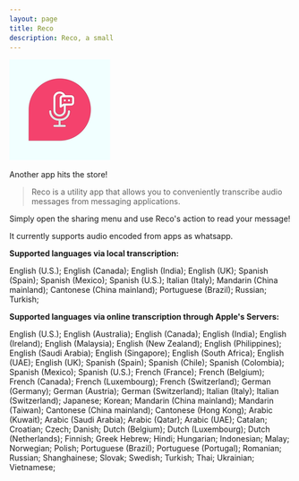```yaml
---
layout: page
title: Reco
description: Reco, a small 
---
```


![Reco](/images/apps/Reco.png)

Another app hits the store!

> Reco is a utility app that allows you to conveniently transcribe audio messages from messaging applications.

Simply open the sharing menu and use Reco's action to read your message!

It currently supports audio encoded from apps as whatsapp.

**Supported languages via local transcription:**

English (U.S.); English (Canada); English (India); English (UK); Spanish (Spain); Spanish (Mexico); Spanish (U.S.); Italian (Italy); Mandarin (China mainland); Cantonese (China mainland); Portuguese (Brazil); Russian; Turkish;

**Supported languages via online transcription through Apple's Servers:**

English (U.S.); English (Australia); English (Canada); English (India);  English (Ireland); English (Malaysia); English (New Zealand); English (Philippines); English (Saudi Arabia); English (Singapore); English (South Africa); English (UAE); English (UK); Spanish (Spain); Spanish (Chile); Spanish (Colombia); Spanish (Mexico); Spanish (U.S.); French (France); French (Belgium); French (Canada); French (Luxembourg); French (Switzerland); German (Germany); German (Austria); German (Switzerland); Italian (Italy); Italian (Switzerland); Japanese; Korean; Mandarin (China mainland); Mandarin (Taiwan); Cantonese (China mainland); Cantonese (Hong Kong); Arabic (Kuwait); Arabic (Saudi Arabia); Arabic (Qatar); Arabic (UAE); Catalan; Croatian; Czech; Danish; Dutch (Belgium); Dutch (Luxembourg); Dutch (Netherlands); Finnish; Greek  Hebrew; Hindi; Hungarian; Indonesian; Malay; Norwegian; Polish; Portuguese (Brazil); Portuguese (Portugal); Romanian; Russian; Shanghainese; Slovak; Swedish; Turkish; Thai; Ukrainian; Vietnamese;
